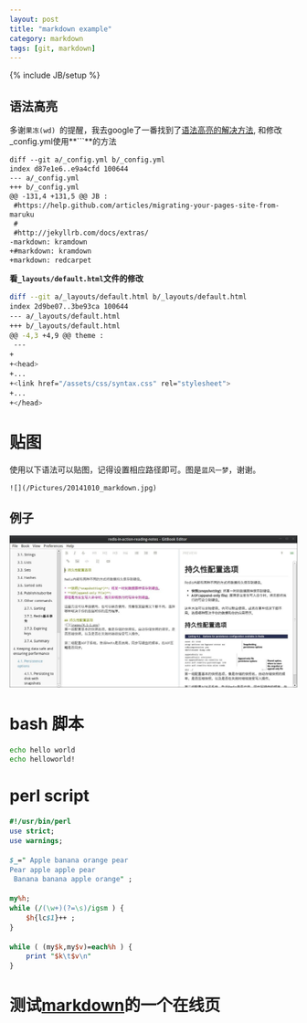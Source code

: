 ```yaml
---
layout: post
title: "markdown example"
category: markdown
tags: [git, markdown]
---
```

{% include JB/setup %}

## 语法高亮

多谢`果冻(wd) `的提醒，我去google了一番找到了[语法高亮的解决方法](http://demisx.github.io/jekyll/2014/01/13/improve-code-highlighting-in-jekyll.html), 和修改_config.yml使用**```**的方法

```
diff --git a/_config.yml b/_config.yml
index d87e1e6..e9a4cfd 100644
--- a/_config.yml
+++ b/_config.yml
@@ -131,4 +131,5 @@ JB :
 #https://help.github.com/articles/migrating-your-pages-site-from-maruku
 #
 #http://jekyllrb.com/docs/extras/
-markdown: kramdown
+#markdown: kramdown
+markdown: redcarpet
```

**看`_layouts/default.html`文件的修改**

```bash
diff --git a/_layouts/default.html b/_layouts/default.html
index 2d9be07..3be93ca 100644
--- a/_layouts/default.html
+++ b/_layouts/default.html
@@ -4,3 +4,9 @@ theme :
 ---
+
+<head>
+...
+<link href="/assets/css/syntax.css" rel="stylesheet">
+...
+</head>
```

# 贴图

使用以下语法可以贴图，记得设置相应路径即可。图是`蓝风一梦`，谢谢。

```
![](/Pictures/20141010_markdown.jpg)
```

## 例子

![](/Pictures/20141010_markdown.jpg)

# bash 脚本
```bash
echo hello world
echo helloworld!
```

# perl script

```perl
#!/usr/bin/perl
use strict;
use warnings;

$_=" Apple banana orange pear
Pear apple apple pear
 Banana banana apple orange" ;

my%h;
while (/(\w+)(?=\s)/igsm ) {
    $h{lc$1}++ ;
}

while ( (my$k,my$v)=each%h ) {
    print "$k\t$v\n"
}
```

# 测试[markdown](http://jbt.github.io/markdown-editor/)的一个在线页

